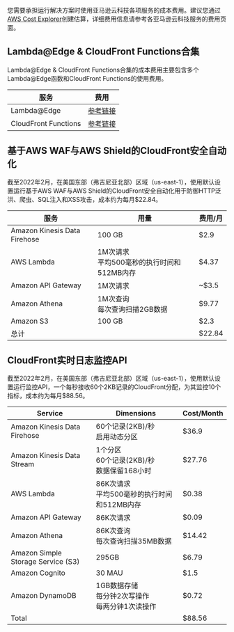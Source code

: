 您需要承担运行解决方案时使用亚马逊云科技各项服务的成本费用。建议您通过[AWS Cost Explorer](http://aws.amazon.com/aws-cost-management/aws-cost-explorer/)创建估算，详细费用信息请参考各亚马逊云科技服务的费用页面。

## Lambda@Edge & CloudFront Functions合集
Lambda@Edge & CloudFront Functions合集的成本费用主要包含多个Lambda@Edge函数和CloudFront Functions的使用费用。

|  服务  | 费用  | 
|  ----  | ----  | 
| Lambda@Edge | [参考链接](https://aws.amazon.com/lambda/pricing/) | 
| CloudFront Functions | [参考链接](https://aws.amazon.com/cloudfront/pricing/) | 


## 基于AWS WAF与AWS Shield的CloudFront安全自动化
截至2022年2月，在美国东部（弗吉尼亚北部）区域（us-east-1），使用默认设置运行基于AWS WAF与AWS Shield的CloudFront安全自动化用于防御HTTP泛洪、爬虫、SQL注入和XSS攻击，成本约为每月$22.84。 

|  服务  | 用量 | 费用/月 | 
|  ----  | ----  | ----  |  
| Amazon Kinesis Data Firehose | 100 GB | $2.9 |
| AWS Lambda | 1M次请求<br>平均500毫秒的执行时间和512MB内存 | $4.37 |
| Amazon API Gateway | 1M次请求 | ~$3.5 |
| Amazon Athena | 1M次查询<br>每次查询扫描2GB数据 | $9.77 |
| Amazon S3 | 100 GB | $2.3 |
| 总计 |  | $22.84 |


## CloudFront实时日志监控API
截至2022年2月，在美国东部（弗吉尼亚北部）区域（us-east-1），使用默认设置运行监控API，一个每秒接收60个2KB记录的CloudFront分配，为其监控10个指标，成本约为每月$88.56。

|  Service  | Dimensions | Cost/Month | 
|  ----  | ----  | ----  |  
| Amazon Kinesis Data Firehose | 60个记录(2KB)/秒<br>启用动态分区 | $36.9 |
| Amazon Kinesis Data Stream | 1个分区<br>60个记录(2KB)/秒<br>数据保留168小时 | $27.76 |
| AWS Lambda | 86K次请求<br>平均500毫秒的执行时间和512MB内存 | $0.38 |
| Amazon API Gateway | 86K次请求 | $0.09 |
| Amazon Athena | 86K次查询<br>每次查询扫描35MB数据 | $14.42 |
| Amazon Simple Storage Service (S3) | 295GB | $6.79 |
| Amazon Cognito | 30 MAU | $1.5 |
| Amazon DynamoDB | 1GB数据存储<br>每分钟2次写操作<br>每两分钟1次读操作 | $0.72 |
| Total |  | $88.56 |